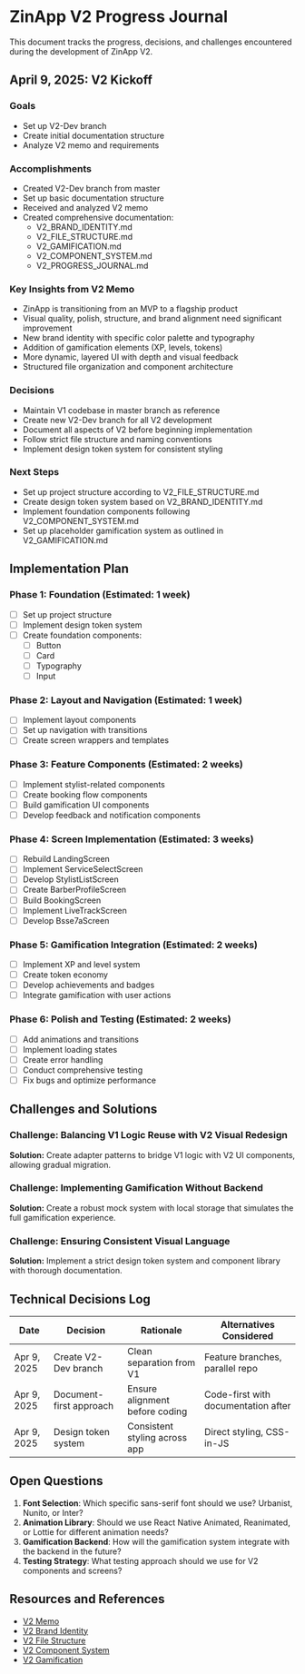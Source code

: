 # ZinApp V2 Progress Journal

This document tracks the progress, decisions, and challenges encountered during the development of ZinApp V2.

## April 9, 2025: V2 Kickoff

### Goals
- Set up V2-Dev branch
- Create initial documentation structure
- Analyze V2 memo and requirements

### Accomplishments
- Created V2-Dev branch from master
- Set up basic documentation structure
- Received and analyzed V2 memo
- Created comprehensive documentation:
  - V2_BRAND_IDENTITY.md
  - V2_FILE_STRUCTURE.md
  - V2_GAMIFICATION.md
  - V2_COMPONENT_SYSTEM.md
  - V2_PROGRESS_JOURNAL.md

### Key Insights from V2 Memo
- ZinApp is transitioning from an MVP to a flagship product
- Visual quality, polish, structure, and brand alignment need significant improvement
- New brand identity with specific color palette and typography
- Addition of gamification elements (XP, levels, tokens)
- More dynamic, layered UI with depth and visual feedback
- Structured file organization and component architecture

### Decisions
- Maintain V1 codebase in master branch as reference
- Create new V2-Dev branch for all V2 development
- Document all aspects of V2 before beginning implementation
- Follow strict file structure and naming conventions
- Implement design token system for consistent styling

### Next Steps
- Set up project structure according to V2_FILE_STRUCTURE.md
- Create design token system based on V2_BRAND_IDENTITY.md
- Implement foundation components following V2_COMPONENT_SYSTEM.md
- Set up placeholder gamification system as outlined in V2_GAMIFICATION.md

## Implementation Plan

### Phase 1: Foundation (Estimated: 1 week)
- [ ] Set up project structure
- [ ] Implement design token system
- [ ] Create foundation components:
  - [ ] Button
  - [ ] Card
  - [ ] Typography
  - [ ] Input

### Phase 2: Layout and Navigation (Estimated: 1 week)
- [ ] Implement layout components
- [ ] Set up navigation with transitions
- [ ] Create screen wrappers and templates

### Phase 3: Feature Components (Estimated: 2 weeks)
- [ ] Implement stylist-related components
- [ ] Create booking flow components
- [ ] Build gamification UI components
- [ ] Develop feedback and notification components

### Phase 4: Screen Implementation (Estimated: 3 weeks)
- [ ] Rebuild LandingScreen
- [ ] Implement ServiceSelectScreen
- [ ] Develop StylistListScreen
- [ ] Create BarberProfileScreen
- [ ] Build BookingScreen
- [ ] Implement LiveTrackScreen
- [ ] Develop Bsse7aScreen

### Phase 5: Gamification Integration (Estimated: 2 weeks)
- [ ] Implement XP and level system
- [ ] Create token economy
- [ ] Develop achievements and badges
- [ ] Integrate gamification with user actions

### Phase 6: Polish and Testing (Estimated: 2 weeks)
- [ ] Add animations and transitions
- [ ] Implement loading states
- [ ] Create error handling
- [ ] Conduct comprehensive testing
- [ ] Fix bugs and optimize performance

## Challenges and Solutions

### Challenge: Balancing V1 Logic Reuse with V2 Visual Redesign
**Solution:** Create adapter patterns to bridge V1 logic with V2 UI components, allowing gradual migration.

### Challenge: Implementing Gamification Without Backend
**Solution:** Create a robust mock system with local storage that simulates the full gamification experience.

### Challenge: Ensuring Consistent Visual Language
**Solution:** Implement a strict design token system and component library with thorough documentation.

## Technical Decisions Log

| Date | Decision | Rationale | Alternatives Considered |
|------|----------|-----------|-------------------------|
| Apr 9, 2025 | Create V2-Dev branch | Clean separation from V1 | Feature branches, parallel repo |
| Apr 9, 2025 | Document-first approach | Ensure alignment before coding | Code-first with documentation after |
| Apr 9, 2025 | Design token system | Consistent styling across app | Direct styling, CSS-in-JS |

## Open Questions

1. **Font Selection**: Which specific sans-serif font should we use? Urbanist, Nunito, or Inter?
2. **Animation Library**: Should we use React Native Animated, Reanimated, or Lottie for different animation needs?
3. **Gamification Backend**: How will the gamification system integrate with the backend in the future?
4. **Testing Strategy**: What testing approach should we use for V2 components and screens?

## Resources and References

- [V2 Memo](docs/v2/V2_MEMO.md)
- [V2 Brand Identity](docs/v2/V2_BRAND_IDENTITY.md)
- [V2 File Structure](docs/v2/V2_FILE_STRUCTURE.md)
- [V2 Component System](docs/v2/V2_COMPONENT_SYSTEM.md)
- [V2 Gamification](docs/v2/V2_GAMIFICATION.md)
